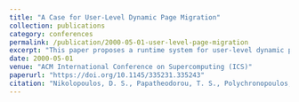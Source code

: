 ```yaml
---
title: "A Case for User-Level Dynamic Page Migration"
collection: publications
category: conferences
permalink: /publication/2000-05-01-user-level-page-migration
excerpt: "This paper proposes a runtime system for user-level dynamic page migration in OpenMP codes on DSM systems, improving locality and adaptivity over OS-level solutions."
date: 2000-05-01
venue: "ACM International Conference on Supercomputing (ICS)"
paperurl: "https://doi.org/10.1145/335231.335243"
citation: "Nikolopoulos, D. S., Papatheodorou, T. S., Polychronopoulos, C. D., Labarta, J., & Ayguadé, E. (2000). \"A Case for User-Level Dynamic Page Migration.\" *ICS 2000*, 119–130. https://doi.org/10.1145/335231.335243"
---
```

